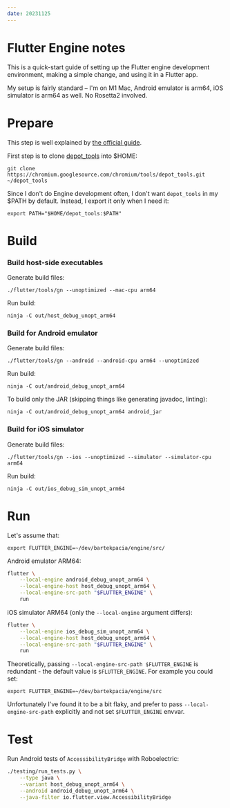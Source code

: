 ```yaml
---
date: 20231125
---
```


# Flutter Engine notes

This is a quick-start guide of setting up the Flutter engine development
environment, making a simple change, and using it in a Flutter app.

My setup is fairly standard – I'm on M1 Mac, Android emulator is arm64, iOS
simulator is arm64 as well. No Rosetta2 involved.

# Prepare

This step is well explained by [the official guide].

First step is to clone [depot_tools] into $HOME:

```
git clone https://chromium.googlesource.com/chromium/tools/depot_tools.git ~/depot_tools
```

Since I don't do Engine development often, I don't want `depot_tools` in my
$PATH by default. Instead, I export it only when I need it:

```
export PATH="$HOME/depot_tools:$PATH"
```

# Build

### Build host-side executables

Generate build files:

```
./flutter/tools/gn --unoptimized --mac-cpu arm64
```

Run build:

```
ninja -C out/host_debug_unopt_arm64
```

### Build for Android emulator

Generate build files:

```
./flutter/tools/gn --android --android-cpu arm64 --unoptimized
```

Run build:

```
ninja -C out/android_debug_unopt_arm64
```

To build only the JAR (skipping things like generating javadoc, linting):

```
ninja -C out/android_debug_unopt_arm64 android_jar
```

### Build for iOS simulator

Generate build files:

```
./flutter/tools/gn --ios --unoptimized --simulator --simulator-cpu arm64
```

Run build:

```
ninja -C out/ios_debug_sim_unopt_arm64
```

# Run

Let's assume that:

```
export FLUTTER_ENGINE=~/dev/bartekpacia/engine/src/
```

Android emulator ARM64:

```bash
flutter \
	--local-engine android_debug_unopt_arm64 \
	--local-engine-host host_debug_unopt_arm64 \
	--local-engine-src-path "$FLUTTER_ENGINE" \
	run
```

iOS simulator ARM64 (only the `--local-engine` argument differs):

```bash
flutter \
	--local-engine ios_debug_sim_unopt_arm64 \
	--local-engine-host host_debug_unopt_arm64 \
	--local-engine-src-path "$FLUTTER_ENGINE" \
	run
```

Theoretically, passing `--local-engine-src-path $FLUTTER_ENGINE` is redundant -
the default value is `$FLUTTER_ENGINE`. For example you could set:

```
export FLUTTER_ENGINE=~/dev/bartekpacia/engine/src
```

Unfortunately I've found it to be a bit flaky, and prefer to pass
`--local-engine-src-path` explicitly and not set `$FLUTTER_ENGINE` envvar.

# Test

Run Android tests of `AccessibilityBridge` with Roboelectric:

```bash
./testing/run_tests.py \
	--type java \
	--variant host_debug_unopt_arm64 \
	--android android_debug_unopt_arm64 \
	--java-filter io.flutter.view.AccessibilityBridge
```

[the official guide]: https://github.com/flutter/flutter/blob/master/docs/engine/dev/Setting-up-the-Engine-development-environment.md
[depot_tools]: https://chromium.googlesource.com/chromium/tools/depot_tools
